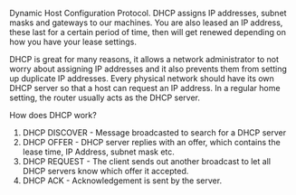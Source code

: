 Dynamic Host Configuration Protocol.  DHCP assigns IP addresses, subnet masks and gateways to our machines. You are also leased an IP address, these last for a certain period of time, then will get renewed depending on how you have your lease settings.

DHCP is great for many reasons, it allows a network administrator to not worry about assigning IP addresses and it also prevents them from setting up duplicate IP addresses. Every physical network should have its own DHCP server so that a host can request an IP address. In a regular home setting, the router usually acts as the DHCP server.

How does DHCP work? 

1. DHCP  DISCOVER - Message broadcasted to search for a DHCP server
2. DHCP OFFER - DHCP server replies with an offer, which contains the lease time, IP Address, subnet mask etc. 
3. DHCP REQUEST - The client sends out another broadcast to let all DHCP servers know which offer it accepted.
4. DHCP ACK - Acknowledgement is sent by the server.

